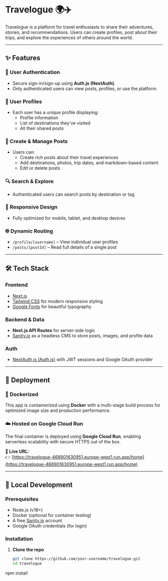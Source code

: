 # Travelogue 🌍✈️

Travelogue is a platform for travel enthusiasts to share their adventures, stories, and recommendations. Users can create profiles, post about their trips, and explore the experiences of others around the world.

---

## ✨ Features

### 🔐 User Authentication
- Secure sign-in/sign-up using **Auth.js (NextAuth)**.
- Only authenticated users can view posts, profiles, or use the platform.

### 👤 User Profiles
- Each user has a unique profile displaying:
  - Profile information
  - List of destinations they've visited
  - All their shared posts

### 📝 Create & Manage Posts
- Users can:
  - Create rich posts about their travel experiences
  - Add destinations, photos, trip dates, and markdown-based content
  - Edit or delete posts

### 🔍 Search & Explore
- Authenticated users can search posts by destination or tag

### 📲 Responsive Design
- Fully optimized for mobile, tablet, and desktop devices

### 🌐 Dynamic Routing
- `/profile/[username]` – View individual user profiles
- `/posts/[postId]` – Read full details of a single post

---

## 🛠 Tech Stack

### Frontend
- [Next.js](https://nextjs.org/)
- [Tailwind CSS](https://tailwindcss.com/) for modern responsive styling
- [Google Fonts](https://fonts.google.com/) for beautiful typography

### Backend & Data
- **Next.js API Routes** for server-side logic
- [Sanity.io](https://www.sanity.io/) as a headless CMS to store posts, images, and profile data

### Auth
- [NextAuth.js (Auth.js)](https://next-auth.js.org/) with JWT sessions and Google OAuth provider

---

## 🚀 Deployment

### 🐳 Dockerized
This app is containerized using **Docker** with a multi-stage build process for optimized image size and production performance.

### ☁️ Hosted on Google Cloud Run
The final container is deployed using **Google Cloud Run**, enabling serverless scalability with secure HTTPS out of the box.

**🔗 Live URL:**  
👉 [https://travelogue-468901630951.europe-west1.run.app/home](https://travelogue-468901630951.europe-west1.run.app/home)

---

## 🧰 Local Development

### Prerequisites
- Node.js (v18+)
- Docker (optional for container testing)
- A free [Sanity.io](https://www.sanity.io/) account
- Google OAuth credentials (for login)

### Installation

1. **Clone the repo**
   ```bash
   git clone https://github.com/your-username/travelogue.git
   cd travelogue
  npm install
